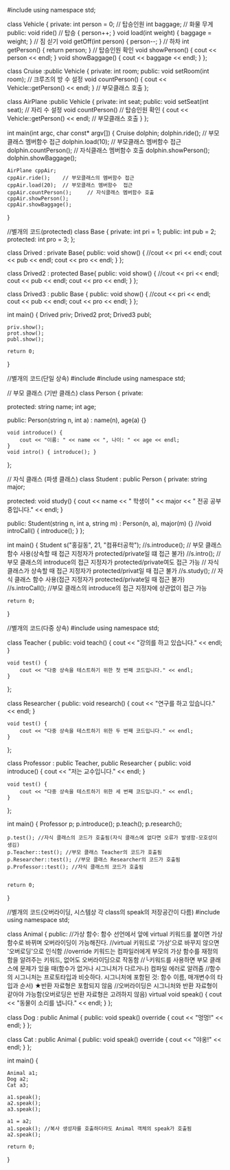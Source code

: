 #include <iostream>
using namespace std;

class Vehicle
{
private:
	int person = 0;    // 탑승인원
	int baggage;       // 화물 무게
public:
	void ride()  // 탑승
	{
		person++;
	}
	void load(int weight) { baggage = weight; }   // 짐 싣기
	void getOff(int person) { person--; }   // 하차
	int getPerson() { return person; } // 탑승인원 확인
	void showPerson() { cout << person << endl; }
	void showBaggage() { cout << baggage << endl; }
};

class Cruise :public Vehicle
{
private:
	int room;
public:
	void setRoom(int room);    // 크루즈의 방 수 설정
	void countPerson() { cout << Vehicle::getPerson() << endl; }  // 부모클래스 호출
};

class AirPlane :public Vehicle
{
private:
	int seat;
public:
	void setSeat(int seat);    // 자리 수 설정
	void countPerson()    // 탑승인원 확인
	{
		cout << Vehicle::getPerson() << endl;     // 부모클래스 호출
	}
};

int main(int argc, char const* argv[])
{
	Cruise dolphin;
	dolphin.ride();    // 부모클래스 멤버함수  접근
	dolphin.load(10);  // 부모클래스 멤버함수  접근
	dolphin.countPerson();     // 자식클래스 멤버함수 호출
	dolphin.showPerson();
	dolphin.showBaggage();


	AirPlane cppAir;
	cppAir.ride();    // 부모클래스의 멤버함수 접근
	cppAir.load(20);  // 부모클래스 멤버함수  접근 
	cppAir.countPerson();     // 자식클래스 멤버함수 호출
	cppAir.showPerson();
	cppAir.showBaggage();
}

//별개의 코드(protected)
class Base {
private:
	int pri = 1;
public:
	int pub = 2;
protected:
	int pro = 3;
};

class Drived : private Base{
public:
	void show() {
		//cout << pri << endl;
		cout << pub << endl;
		cout << pro << endl;
	}
};

class Drived2 : protected Base{
public:
	void show() {
		//cout << pri << endl;
		cout << pub << endl;
		cout << pro << endl;
	}
};

class Drived3 : public Base {
public:
	void show() {
		//cout << pri << endl;
		cout << pub << endl;
		cout << pro << endl;
	}
};

int main() {
	Drived priv;
	Drived2 prot;
	Drived3 publ;

	priv.show();
	prot.show();
	publ.show();

	return 0;
}




//별개의 코드(단일 상속)
#include <iostream>
#include <string>
using namespace std;

// 부모 클래스 (기반 클래스)
class Person {
private:

protected:
	string name;
	int age;

public:
	Person(string n, int a) : name(n), age(a) {}

	void introduce() {
		cout << "이름: " << name << ", 나이: " << age << endl;
	}
	void intro() { introduce(); } 
};

// 자식 클래스 (파생 클래스)
class Student : public Person {
private:
	string major;

protected:
	void study() {
		cout << name << " 학생이 " << major << " 전공 공부 중입니다." << endl;
	}

public:
	Student(string n, int a, string m) : Person(n, a), major(m) {}
	//void introCall() { introduce(); }
};

int main() {
	Student s("홍길동", 21, "컴퓨터공학");
	//s.introduce();   // 부모 클래스 함수 사용(상속할 때 접근 지정자가 protected/private일 떄 접근 불가)
	//s.intro();	// 부모 클래스의 introduce의 접근 지정자가 protected/private여도 접근 가능
				// 자식 클래스가 상속할 때 접근 지정자가 protected/privat일 때 접근 불가
	//s.study();		// 자식 클래스 함수 사용(접근 지정자가 protected/private일 때 접근 불가)
	//s.introCall(); //부모 클래스의 introduce의 접근 지정자에 상관없이 접근 가능

	return 0;
}




//별개의 코드(다중 상속)
#include <iostream>
using namespace std;

class Teacher {
public:
	void teach() {
		cout << "강의를 하고 있습니다." << endl;
	}

	void test() {
		cout << "다중 상속을 테스트하기 위한 첫 번째 코드입니다." << endl;
	}
};

class Researcher {
public:
	void research() {
		cout << "연구를 하고 있습니다." << endl;
	}

	void test() {
		cout << "다중 상속을 테스트하기 위한 두 번째 코드입니다." << endl;
	}
};


class Professor : public Teacher, public Researcher {
public:
	void introduce() {
		cout << "저는 교수입니다." << endl;
	}

	void test() {
		cout << "다중 상속을 테스트하기 위한 세 번째 코드입니다." << endl;
	}

};

int main() {
	Professor p;
	p.introduce();
	p.teach();
	p.research();
	
	p.test(); //자식 클래스의 코드가 호출됨(자식 클래스에 없다면 오류가 발생함-모호성이 생김)
	p.Teacher::test(); //부모 클래스 Teacher의 코드가 호출됨
	p.Researcher::test(); //부모 클래스 Researcher의 코드가 호출됨
	p.Professor::test(); //자식 클래스의 코드가 호출됨


	return 0;
}




//별개의 코드(오버라이딩, 시스템상 각 class의 speak의 저장공간이 다름)
#include <iostream>
using namespace std;

class Animal {
public:
	//가상 함수: 함수 선언에서 앞에 virtual 키워드를 붙이면 가상 함수로 바뀌며 오버라이딩이 가능해진다.
	//virtual 키워드로 '가상'으로 바꾸지 않으면 '오버로딩'으로 인식함
	//override 키워드는 컴파일러에게 부모의 가상 함수를 재정의함을 알려주는 키워드, 없어도 오버라이딩으로 작동함
	//└키워드를 사용하면 부모 클래스에 문제가 있을 때(함수가 없거나 시그니처가 다르거나) 컴파일 에러로 알려줌
	//함수의 시그니처는 프로토타입과 비슷하다. 시그니처에 포함된 것: 함수 이름, 매개변수의 타입과 순서) ★반환 자료형은 포함되지 않음
	//오버라이딩은 시그니처와 반환 자료형이 같아야 가능함(오버로딩은 반환 자료형은 고려하지 않음)
	virtual void speak() {
		cout << "동물이 소리를 냅니다." << endl;
	}
};

class Dog : public Animal {
public:
	void speak() override {
		cout << "멍멍!" << endl;
	}
};

class Cat : public Animal {
public:
	void speak() override {
		cout << "야옹!" << endl;
	}
};

int main() {

	Animal a1;
	Dog a2;
	Cat a3;

	a1.speak();
	a2.speak();
	a3.speak();

	a1 = a2;
	a1.speak(); //복사 생성자를 호출하더라도 Animal 객체의 speak가 호출됨
	a2.speak();

	return 0;
}

